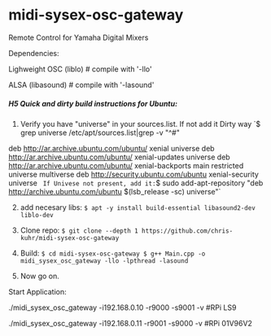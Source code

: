 midi-sysex-osc-gateway
======================

Remote Control for Yamaha Digital Mixers


Dependencies:

Lighweight OSC (liblo)  # compile with '-llo'

ALSA (libasound)	# compile with '-lasound'

##### H5 Quick and dirty build instructions for Ubuntu:
1. Verify you have "universe" in your sources.list. If not add it
Dirty way
`$ grep universe /etc/apt/sources.list|grep -v "^#"

deb http://ar.archive.ubuntu.com/ubuntu/ xenial universe
deb http://ar.archive.ubuntu.com/ubuntu/ xenial-updates universe
deb http://ar.archive.ubuntu.com/ubuntu/ xenial-backports main restricted universe multiverse
deb http://security.ubuntu.com/ubuntu xenial-security universe
` 
If Univese not present, add it:
`$ sudo add-apt-repository "deb http://archive.ubuntu.com/ubuntu $(lsb_release -sc) universe"`

2. add necesary libs:
` $ apt -y install build-essential libasound2-dev liblo-dev `

3. Clone repo:
`$ git clone --depth 1 https://github.com/chris-kuhr/midi-sysex-osc-gateway`

4. Build:
`$ cd midi-sysex-osc-gateway
$ g++ Main.cpp -o midi_sysex_osc_gateway -llo -lpthread -lasound`

5. Now go on.

Start Application:

./midi_sysex_osc_gateway -i192.168.0.10 -r9000 -s9001 -v 	#RPi LS9

./midi_sysex_osc_gateway -i192.168.0.11 -r9001 -s9000 -v	#RPi 01V96V2
